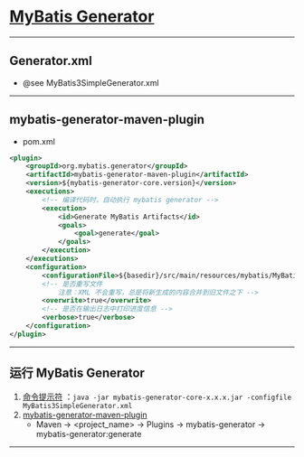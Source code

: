 # [MyBatis Generator](http://mybatis.org/generator/index.html)

---
## Generator.xml
- @see MyBatis3SimpleGenerator.xml
---
## mybatis-generator-maven-plugin
- pom.xml
```xml
<plugin>
    <groupId>org.mybatis.generator</groupId>
    <artifactId>mybatis-generator-maven-plugin</artifactId>
    <version>${mybatis-generator-core.version}</version>
    <executions>
        <!-- 编译代码时，自动执行 mybatis generator -->
        <execution>
            <id>Generate MyBatis Artifacts</id>
            <goals>
                <goal>generate</goal>
            </goals>
        </execution>
    </executions>
    <configuration>
        <configurationFile>${basedir}/src/main/resources/mybatis/MyBatis3SimpleGenerator.xml</configurationFile>
        <!-- 是否重写文件
            注意：XML 不会重写，总是将新生成的内容合并到旧文件之下 -->
        <overwrite>true</overwrite>
        <!-- 是否在输出日志中打印进度信息 -->
        <verbose>true</verbose>
    </configuration>
</plugin>
```
---
## 运行 MyBatis Generator
1. [命令提示符](http://mybatis.org/generator/running/runningFromCmdLine.html) ：`java -jar mybatis-generator-core-x.x.x.jar -configfile MyBatis3SimpleGenerator.xml`
2. [mybatis-generator-maven-plugin](http://mybatis.org/generator/running/runningWithMaven.html)
    - Maven → <project_name> → Plugins → mybatis-generator → mybatis-generator:generate
---